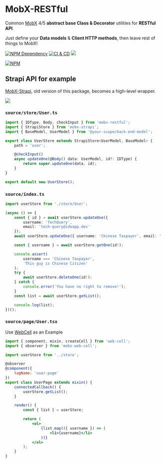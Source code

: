 # MobX-RESTful

Common [MobX][1] 4/5 **abstract base Class & Decorator** utilities for **RESTful API**.

Just define your **Data models** & **Client HTTP methods**, then leave rest of things to MobX!

[![NPM Dependency](https://david-dm.org/idea2app/MobX-RESTful.svg)][2]
[![CI & CD](https://github.com/idea2app/MobX-RESTful/workflows/CI%20&%20CD/badge.svg)][3]
[![](https://raw.githubusercontent.com/sindresorhus/awesome/main/media/mentioned-badge.svg)][4]

[![NPM](https://nodei.co/npm/mobx-strapi.png?downloads=true&downloadRank=true&stars=true)][5]

## Strapi API for example

[MobX-Strapi][6], old version of this package, becomes a high-level wrapper.

[![](https://img.shields.io/badge/open-GitHub.dev-blue)][7]

### `source/store/User.ts`

```typescript
import { IDType, Body, checkInput } from 'mobx-restful';
import { StrapiStore } from 'mobx-strapi';
import { BaseModel, UserModel } from '@your-scope/back-end-model';

export class UserStore extends StrapiStore<UserModel, BaseModel> {
    path = 'user';

    @checkInput()
    async updateOne(@Body() data: UserModel, id?: IDType) {
        return super.updateOne(data, id);
    }
}

export default new UserStore();
```

### `source/index.ts`

```typescript
import userStore from './store/User';

(async () => {
    const { id } = await userStore.updateOne({
        username: 'TechQuery',
        email: 'tech-query@ideapp.dev'
    });
    await userStore.updateOne({ username: 'Chinese Taxpayer', email: '' }, id);

    const { username } = await userStore.getOne(id!);

    console.assert(
        username === 'Chinese Taxpayer',
        'This guy is Chinese Citizen'
    );
    try {
        await userStore.deleteOne(id!);
    } catch {
        console.error('You have no right to remove!');
    }
    const list = await userStore.getList();

    console.log(list);
})();
```

### `source/page/User.tsx`

Use [WebCell][8] as an Example

```jsx
import { component, mixin, createCell } from 'web-cell';
import { observer } from 'mobx-web-cell';

import userStore from '../store';

@observer
@component({
    tagName: 'user-page'
})
export class UserPage extends mixin() {
    connectedCallback() {
        userStore.getList();
    }

    render() {
        const { list } = userStore;

        return (
            <ol>
                {list.map(({ username }) => (
                    <li>{username}</li>
                ))}
            </ol>
        );
    }
}
```

[1]: https://mobx.js.org/
[2]: https://david-dm.org/idea2app/MobX-RESTful
[3]: https://github.com/idea2app/MobX-RESTful/actions
[4]: https://github.com/strapi/awesome-strapi
[5]: https://nodei.co/npm/mobx-strapi/
[6]: https://github.com/idea2app/MobX-RESTful/tree/master/Strapi/
[7]: https://github.dev/idea2app/MobX-RESTful/blob/master/Strapi/test/index.spec.ts
[8]: https://github.com/EasyWebApp/WebCell
